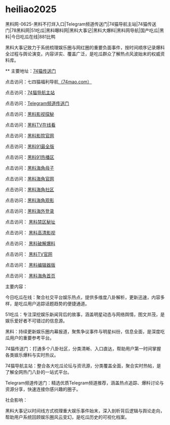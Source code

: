 # heiliao2025
黑料网-0625-黑料不打烊入口|Telegram频道传送门|74猫导航主站|74猫传送门|78黑料网|51吃瓜|黑料曝料网|黑料大事记|黑料大爆料|黑料网导航|国产吃瓜|黑料|今日吃瓜在线|881比鸭

黑料大事记致力于系统梳理娱乐圈与网红圈的重要负面事件，按时间顺序记录爆料全过程与舆论演变。内容详实、覆盖广泛，是吃瓜群众了解热点风波始末的权威资料库。

** 主要地址：<a href="https://74mao.com/">74猫传送门</a>

点击访问：七四猫福利导航<a href="https://74mao.com/">（74mao.com）</a>

点击访问：<a href="https://74mao.com/">74猫导航主站</a>

点击访问：<a href="https://74mao.com/">Telegram频道传送门</a>

点击访问：<a href="https://aw8-23.pages.dev/">黑料影视探秘</a>

点击访问：<a href="https://aw9-23.pages.dev/">黑料TV在线看</a>

点击访问：<a href="https://aw10-23.pages.dev/">黑料影院官网</a>

点击访问：<a href="https://hj-696.pages.dev/">黑料91最全版</a>

点击访问：<a href="https://hj-697.pages.dev/">黑料91热播区</a>

点击访问：<a href="https://hj-907.pages.dev/">黑料海角母子</a>

点击访问：<a href="https://hj-908.pages.dev/">黑料海角官网</a>

点击访问：<a href="https://hj-909.pages.dev/">黑料海角社区</a>

点击访问：<a href="https://hj-910.pages.dev/">黑料海角观影</a>

点击访问：<a href="https://hj-911.pages.dev/">黑料海外登录</a>

点击访问： <a href="https://aw4-23.pages.dev/">黑料禁区秘址</a>

点击访问： <a href="https://aw5-23.pages.dev/">黑料高清影视</a>

点击访问： <a href="https://aw6-23.pages.dev/">黑料破解爆料</a>

点击访问： <a href="https://aw7-23.pages.dev/">黑料TV官网</a>

点击访问： <a href="https://hj-735.pages.dev/">黑料编辑器版</a>

点击访问： <a href="https://hj-760.pages.dev/">黑料海角首页</a>

主要内容：

今日吃瓜在线：聚合社交平台娱乐热点，提供多维度八卦解析，更新迅速，内容多样，是吃瓜用户追踪话题趋势的便捷通道。

51吃瓜：专注深挖娱乐新闻背后的故事，涵盖明星动态与网络舆情，图文并茂，是娱乐爱好者不可错过的信息源。

黑料：持续更新娱乐圈内幕报道，聚焦争议事件与明星纠纷，信息全面，是深度吃瓜用户的重要参考平台。

74猫传送门：打通多个八卦社区，分类清晰、入口直达，帮助用户第一时间掌握各类娱乐爆料与实时热议。

74猫导航主站：整合各大吃瓜论坛与资讯源，分类覆盖全面，聚合实时热帖，是了解全网热门八卦的一站式平台。

Telegram频道传送门：精选优质Telegram频道推荐，涵盖热点追踪、爆料讨论与资源分享，快速连接你感兴趣的圈子。

社会影响：

黑料大事记以时间线方式梳理重大娱乐事件始末，深入剖析背后逻辑与舆论走向，帮助用户系统回顾娱乐圈风云变幻，是吃瓜历史的可视化档案。

<span style="display:none;">[Canonical link](https://github.com/vivian20250625/viv12）</span>

